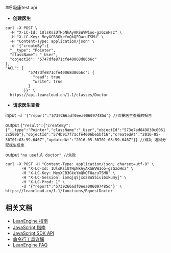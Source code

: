 #呼吸康test api

* **创建医生**

```
curl -X POST \
  -H "X-LC-Id: 1UlsKsiUTHpNkAyAKSWVW1oo-gzGzoHsz" \
  -H "X-LC-Key: MeyXCB3GkeYmQkQFOacuTSMU" \
  -H "Content-Type: application/json" \
  -d '{"createBy":{
  "__type": "Pointer",
  "className": "_User",
  "objectId": "5747dfe871cfe40068d86b6c"
},
"ACL": {
          "5747dfe871cfe40068d86b6c": {
            "read": true
			"write": true
          }
        }}' \
  https://api.leancloud.cn/1.1/classes/Doctor
```

* **请求医生查看**

input `-d '{"report":"5739266adf0eea006097485d"} //需要医生查看的报告`

output `{"result":{"createBy":{"__type":"Pointer","className":"_User","objectId":"573e7ad849830c00612c500b"},"objectId":"574b917f71cfe4006bebbf16","createdAt":"2016-05-30T01:03:59.646Z","updatedAt":"2016-05-30T01:03:59.646Z"}} //成功 返回分配医生信息`

output `"no useful doctor" //失败 `

```
curl -X POST -H "Content-Type: application/json; charset=utf-8" \
       -H "X-LC-Id: 1UlsKsiUTHpNkAyAKSWVW1oo-gzGzoHsz" \
       -H "X-LC-Key: MeyXCB3GkeYmQkQFOacuTSMU" \
	   -H "X-LC-Session: iomqjq5jxo28u55iui6xkumyj" \
       -H "X-LC-Prod: 1" \
       -d '{"report":"5739266adf0eea006097485d"}' \
https://leancloud.cn/1.1/functions/RquestDoctor
```

## 相关文档

* [LeanEngine 指南](https://leancloud.cn/docs/leanengine_guide-node.html)
* [JavaScript 指南](https://leancloud.cn/docs/js_guide.html)
* [JavaScript SDK API](https://leancloud.cn/api-docs/javascript/index.html)
* [命令行工具详解](https://leancloud.cn/docs/cloud_code_commandline.html)
* [LeanEngine FAQ](https://leancloud.cn/docs/cloud_code_faq.html)
